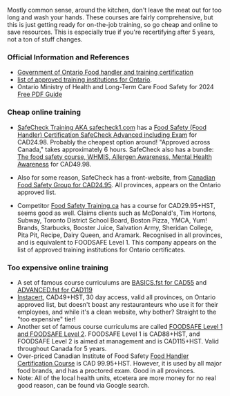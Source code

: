 Mostly common sense, around the kitchen, don't leave the meat out for too long and wash your hands. These courses are fairly comprehensive, but this is just getting ready for on-the-job training, so go cheap and online to save resources. This is especially true if you're recertifying after 5 years, not a ton of stuff changes.

### Official Information and References
- [Government of Ontario Food handler and training certification](https://www.ontario.ca/page/food-handler-training-and-certification)
- [list of approved training institutions for Ontario](https://www.ontario.ca/page/food-handler-training-and-certification#section-2).
- Ontario Ministry of Health and Long-Term Care Food Safety for 2024 [Free PDF Guide](https://www.ontario.ca/files/2024-03/moh-food-safety-manual-en-2024-03-07.pdf)

### Cheap online training
- [SafeCheck Training AKA safecheck1.com](https://www.safecheck1.com/) has a [Food Safety (Food Handler) Certification SafeCheck Advanced including Exam](https://www.safecheck1.com/product/food-handler-cn/) for CAD24.98. Probably the cheapest option around! "Approved across Canada," takes approximately 6 hours. SafeCheck also has a bundle: [The food safety course, WHMIS, Allergen Awareness, Mental Health Awareness](https://www.safecheck1.com/product/food-handler-cn/) for CAD49.98.
- Also for some reason, SafeCheck has a front-website, from [Canadian Food Safety Group for CAD24.95](https://canadianfoodsafety.com/courses/food-handler-certification/). All provinces, appears on the Ontario approved list. 

- Competitor [Food Safety Training.ca](https://www.foodsafetytraining.ca/) has a course for CAD29.95+HST, seems good as well. Claims clients such as McDonald's, Tim Hortons, Subway, Toronto District School Board, Boston Pizza, YMCA, Yum! Brands, Starbucks, Booster Juice, Salvation Army, Sheridan College, Pita Pit, Recipe, Dairy Queen, and Aramark. Recognised in all provinces, and is equivalent to FOODSAFE Level 1. This company appears on the list of approved training institutions for Ontario certificates.

### Too expensive online training

- A set of famous course curriculums are [BASICS.fst for CAD55](https://shoptraincan.com/collections/food-handler-courses/products/basics-fst-online-course-with-webcam-exam) and [ADVANCED.fst for CAD119](https://shoptraincan.com/collections/food-handler-courses/products/advanced-fst-online-course-with-webcam-exam)
- [Instacert](https://www.instacert.ca/), CAD49+HST, 30 day access, valid all provinces, on Ontario approved list, but doesn't boast any restauranteurs who use it for their employees, and while it's a clean website, why bother? Straight to the "too expensive" tier! 
- Another set of famous course curriculums are called [FOODSAFE Level 1 and FOODSAFE Level 2](https://www.foodsafe.ca/). FOODSAFE Level 1 is CAD88+HST, and FOODSAFE Level 2 is aimed at management and is CAD115+HST. Valid throughout Canada for 5 years.
- Over-priced Canadian Institute of Food Safety [Food Handler Certification Course](https://www.foodsafety.ca/courses/food-handler-certification-course) is CAD 99.95+HST. However, it is used by all major food brands, and has a proctored exam. Good in all provinces.
- Note: All of the local health units, etcetera are more money for no real good reason, can be found via Google search.